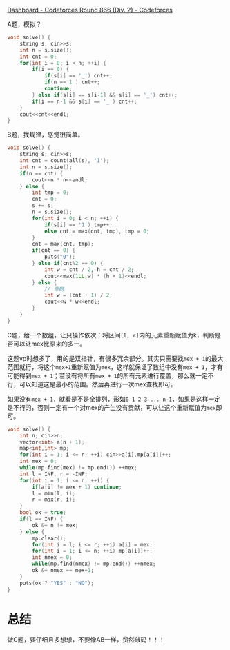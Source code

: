 [Dashboard - Codeforces Round 866 (Div. 2) - Codeforces](https://codeforces.com/contest/1820)

A题，模拟？

```cpp
void solve() {
    string s; cin>>s;
    int n = s.size();
    int cnt = 0;
    for(int i = 0; i < n; ++i) {
        if(i == 0) {
            if(s[i] == '_') cnt++;
            if(n == 1 ) cnt++; 
            continue;
        } else if(s[i] == s[i-1] && s[i] == '_') cnt++;
        if(i == n-1 && s[i] == '_') cnt++;
    }
    cout<<cnt<<endl;
}
```

B题，找规律，感觉很简单。

```cpp
void solve() {
    string s; cin>>s;
    int cnt = count(all(s), '1');
    int n = s.size();
    if(n == cnt) {
        cout<<n * n<<endl;
    } else {
        int tmp = 0;
        cnt = 0;
        s += s;
        n = s.size();
        for(int i = 0; i < n; ++i) {
            if(s[i] == '1') tmp++;
            else cnt = max(cnt, tmp), tmp = 0;
        }
        cnt = max(cnt, tmp);
        if(cnt == 0) {
            puts("0");
        } else if(cnt%2 == 0) {
            int w = cnt / 2, h = cnt / 2;
            cout<<max(1LL,w) * (h + 1)<<endl;
        } else {
            // 奇数
            int w = (cnt + 1) / 2;
            cout<<w * w<<endl;
        }
    }
}
```

C题，给一个数组，让只操作依次：将区间`[l, r]`内的元素重新赋值为k，判断是否可以让mex比原来的多一。

这题vp时想多了，用的是双指针，有很多冗余部分。其实只需要找`mex + 1`的最大范围就行，将这个`mex+1`重新赋值为`mex`，这样就保证了数组中没有`mex + 1`，才有可能得到`mex + 1`；若没有将所有`mex + 1`的所有元素进行覆盖，那么就一定不行，可以知道这是最小的范围。然后再进行一次mex查找即可。

如果没有`mex + 1`，就看是不是全排列，形如`0 1 2 3 ... n-1`，如果是这样一定是不行的，否则一定有一个对mex的产生没有贡献，可以让这个重新赋值为`mex`即可。

```cpp
void solve() {
    int n; cin>>n;
    vector<int> a(n + 1);
    map<int,int> mp;
    for(int i = 1; i <= n; ++i) cin>>a[i],mp[a[i]]++;
    int mex = 0;
    while(mp.find(mex) != mp.end()) ++mex;
    int l = INF, r = -INF;
    for(int i = 1; i <= n; ++i) {
        if(a[i] != mex + 1) continue;
        l = min(l, i);
        r = max(r, i);
    }
    bool ok = true;
    if(l == INF) {
        ok &= n != mex;
    } else {
        mp.clear();
        for(int i = l; i <= r; ++i) a[i] = mex;
        for(int i = 1; i <= n; ++i) mp[a[i]]++;
        int nmex = 0;
        while(mp.find(nmex) != mp.end()) ++nmex;
        ok &= nmex == mex+1;
    }
    puts(ok ? "YES" : "NO");
}
```

# 总结

做C题，要仔细且多想想，不要像AB一样，贸然敲码！！！